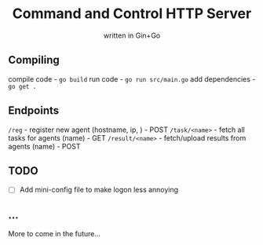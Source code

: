 <h1 align=center>Command and Control HTTP Server</h1> 
<p align=center>written in Gin+Go</p>

## Compiling

compile code - `go build`
run code - `go run src/main.go`
add dependencies - `go get .`

## Endpoints
`/reg` - register new agent (hostname, ip, ) - POST
`/task/<name>` - fetch all tasks for agents (name) - GET
`/result/<name>` - fetch/upload results from agents (name) - POST

## TODO

- [ ] Add mini-config file to make logon less annoying

## ...

More to come in the future...
